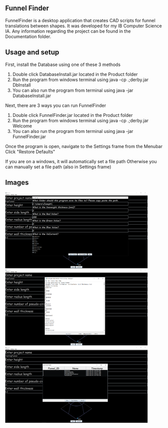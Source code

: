 ## Funnel Finder
FunnelFinder is a desktop application that creates CAD scripts for funnel translations between shapes. It was developed for my IB Computer Science IA. Any information regarding the project can be found in the Documentation folder.

## Usage and setup

First, install the Database using one of these 3 methods
1. Double click DatabaseInstall.jar located in the Product folder
2. Run the program from windows terminal using java -cp .;derby.jar DbInstall
3. You can also run the program from terminal using java -jar DatabaseInstall.jar

Next, there are 3 ways you can run FunnelFinder
1. Double click FunnelFinder.jar located in the Product folder
2. Run the program from windows terminal using java -cp .;derby.jar Welcome
3. You can also run the program from terminal using java -jar FunnelFinder.jar

Once the program is open, navigate to the Settings frame from the Menubar
Click "Restore Defaults"


If you are on a windows, it will automatically set a file path
Otherwise you can manually set a file path (also in Settings frame)

## Images
<img src="https://github.com/JosephPrichard/FunnelFinder/blob/master/Images/ff1.png?raw=true" width="90%" height="90%">
<img src="https://github.com/JosephPrichard/FunnelFinder/blob/master/Images/ff2.png?raw=true" width="90%" height="90%">
<img src="https://github.com/JosephPrichard/FunnelFinder/blob/master/Images/ff3.png?raw=true" width="90%" height="90%">
